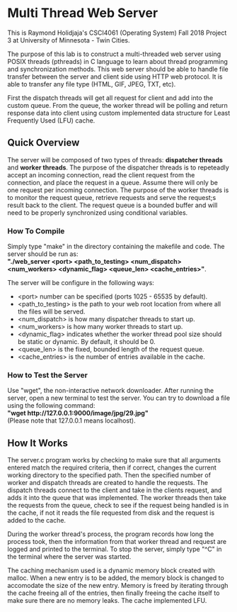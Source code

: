 # Multi Thread Web Server
<p> This is Raymond Holidjaja's CSCI4061 (Operating System) Fall 2018 Project 3 at University of Minnesota - Twin Cities. </p> 

<p> The purpose of this lab is to construct a multi-threaded web server using POSIX threads (pthreads) in C language to learn about thread programming and synchronization methods. This web server should be able to handle file transfer between the server and client side using HTTP web protocol. It is able to transfer any file type (HTML, GIF, JPEG, TXT, etc). </p>

<p> First the dispatch threads will get all request for client and add into the custom queue. From the queue, the worker thread will be polling and return response data into client using custom implemented data structure for Least Frequently Used (LFU) cache. </p>

## Quick Overview 
<p>The server will be composed of two types of threads: <b>dispatcher threads</b> and <b>worker threads</b>. The purpose of the dispatcher threads is to repeteadly accept an incoming connection, read the client request from the connection, and place the request in a queue. Assume there will only be one request per incoming connection. The purpose of the worker threads is to monitor the request queue, retrieve requests and serve the request;s result back to the client. The request queue is a bounded buffer and will need to be properly synchronized using conditional variables. </p>

### How To Compile 
<p>Simply type "make" in the directory containing the makefile and code. The server should be run as:<br><b>"./web_server &ltport&gt &ltpath_to_testing&gt &ltnum_dispatch&gt &ltnum_workers&gt &ltdynamic_flag&gt &ltqueue_len&gt &ltcache_entries&gt"</b>.</p>

<p> The server will be configure in the following ways: 
<ul>
	<li> &ltport&gt number can be specified (ports 1025 - 65535 by default). </li>
	<li> &ltpath_to_testing&gt is the path to your web root location from where all the files will be served. </li>
	<li> &ltnum_dispatch&gt is how many dispatcher threads to start up. </li>
	<li> &ltnum_workers&gt is how many worker threads to start up. </li>
	<li> &ltdynamic_flag&gt indicates whether the worker thread pool size should be static or dynamic. By default, it should be 0. </li>
	<li> &ltqueue_len&gt is the fixed, bounded length of the request queue. </li>
	<li> &ltcache_entries&gt is the number of entries available in the cache. </li>
</ul>

### How to Test the Server
<p> Use "wget", the non-interactive network downloader. After running the server, open a new terminal to test the server. You can try to download a file using the following command: <br><b> "wget http://127.0.0.1:9000/image/jpg/29.jpg" </b> <br>(Please note that 127.0.0.1 means localhost). </p> 

## How It Works
<p> The server.c program works by checking to make sure that all arguments entered match the required criteria, then if correct, changes the current working directory to the specified path. Then the specified number of worker and dispatch threads are created to handle the requests. The dispatch threads connect to the client and take in the clients request, and adds it into the queue that was implemented. The worker threads then take the requests from the queue, check to see if the request being handled is in the cache, if not it reads the file requested from disk and the request is added to the cache. </p>
	
<p> During the worker thread's process, the program records how long the process took, then the information from that worker thread and request are logged and printed to the terminal. To stop the server, simply type "^C" in the terminal where the server was started. </p>

<p> The caching mechanism used is a dynamic memory block created with malloc. When a new entry is to be added, the memory block is changed to accomodate the size of the new entry. Memory is freed by iterating through the cache freeing all of the entries, then finally freeing the cache itself to make sure there are no memory leaks. The cache implemented LFU. </p> 

